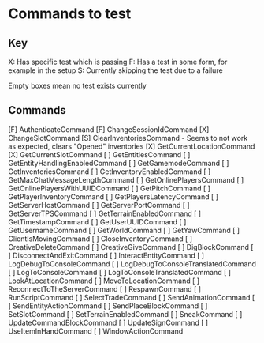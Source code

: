 # Commands to test

## Key

  X: Has specific test which is passing
  F: Has a test in some form, for example in the setup
  S: Currently skipping the test due to a failure

  Empty boxes mean no test exists currently

## Commands

 [F] AuthenticateCommand
 [F] ChangeSessionIdCommand
 [X] ChangeSlotCommand
 [S] ClearInventoriesCommand - Seems to not work as expected, clears "Opened" inventories
 [X] GetCurrentLocationCommand
 [X] GetCurrentSlotCommand
 [ ] GetEntitiesCommand
 [ ] GetEntityHandlingEnabledCommand
 [ ] GetGamemodeCommand
 [ ] GetInventoriesCommand
 [ ] GetInventoryEnabledCommand
 [ ] GetMaxChatMessageLengthCommand
 [ ] GetOnlinePlayersCommand
 [ ] GetOnlinePlayersWithUUIDCommand
 [ ] GetPitchCommand
 [ ] GetPlayerInventoryCommand
 [ ] GetPlayersLatencyCommand
 [ ] GetServerHostCommand
 [ ] GetServerPortCommand
 [ ] GetServerTPSCommand
 [ ] GetTerrainEnabledCommand
 [ ] GetTimestampCommand
 [ ] GetUserUUIDCommand
 [ ] GetUsernameCommand
 [ ] GetWorldCommand
 [ ] GetYawCommand
 [ ] ClientIsMovingCommand
 [ ] CloseInventoryCommand
 [ ] CreativeDeleteCommand
 [ ] CreativeGiveCommand
 [ ] DigBlockCommand
 [ ] DisconnectAndExitCommand
 [ ] InteractEntityCommand
 [ ] LogDebugToConsoleCommand
 [ ] LogDebugToConsoleTranslatedCommand
 [ ] LogToConsoleCommand
 [ ] LogToConsoleTranslatedCommand
 [ ] LookAtLocationCommand
 [ ] MoveToLocationCommand
 [ ] ReconnectToTheServerCommand
 [ ] RespawnCommand
 [ ] RunScriptCommand
 [ ] SelectTradeCommand
 [ ] SendAnimationCommand
 [ ] SendEntityActionCommand
 [ ] SendPlaceBlockCommand
 [ ] SetSlotCommand
 [ ] SetTerrainEnabledCommand
 [ ] SneakCommand
 [ ] UpdateCommandBlockCommand
 [ ] UpdateSignCommand
 [ ] UseItemInHandCommand
 [ ] WindowActionCommand
